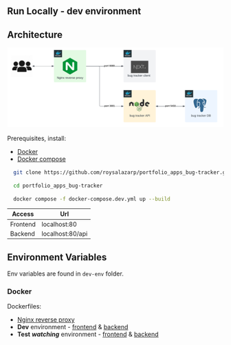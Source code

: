 ## Run Locally - dev environment
## Architecture

![App Screenshot](./portfolio_dev_env_architecture.png)

Prerequisites, install:
- [Docker](https://www.docker.com/get-started/)
- [Docker compose](https://docs.docker.com/compose/install/)

```bash
  git clone https://github.com/roysalazarp/portfolio_apps_bug-tracker.git
```
```bash
  cd portfolio_apps_bug-tracker
```
```bash
  docker compose -f docker-compose.dev.yml up --build
```

| Access   | Url              |
| -------- | ---------------- |
| Frontend | localhost:80     |
| Backend  | localhost:80/api |
## Environment Variables
Env variables are found in `dev-env` folder. 


### Docker

Dockerfiles:

- [Nginx reverse proxy](../nginx/Dockerfile)
- **Dev** environment - [frontend](../frontend/Dockerfile.dev) & [backend](../backend/Dockerfile.dev)
- **Test** ***watching*** environment - [frontend](../frontend/Dockerfile.dev.test) & [backend](../backend/Dockerfile.dev.test)